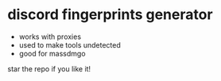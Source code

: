 # discord fingerprints generator

- works with proxies
- used to make tools undetected
- good for massdmgo

star the repo if you like it!
 
 
 
 
 
 
 
